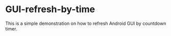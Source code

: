 # GUI-refresh-by-time
This is a simple demonstration on how to refresh Android GUI by countdown timer.

